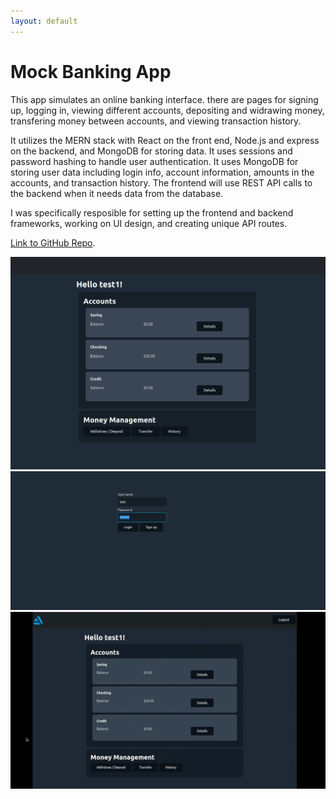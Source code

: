 ```yaml
---
layout: default
---
```




# Mock Banking App
This app simulates an online banking interface. there are pages for signing up, logging in, viewing different accounts, depositing and widrawing money, transfering money between accounts, and viewing transaction history.

It utilizes the MERN stack with React on the front end, Node.js and express on the backend, and MongoDB for storing data. It uses sessions and password hashing to handle user authentication. It uses MongoDB for storing user data including login info, account information, amounts in the accounts, and transaction history. The frontend will use REST API calls to the backend when it needs data from the database.

I was specifically resposible for setting up the frontend and backend frameworks, working on UI design, and creating unique API routes. 

[Link to GitHub Repo](https://github.com/18janderson3/18janderson3.github.io/tree/main/BankingApp).

![bank1](https://github.com/18janderson3/18janderson3.github.io/blob/main/images/bank1.png)
![bank2](https://github.com/18janderson3/18janderson3.github.io/blob/main/images/bank2.png)
![bank2](https://github.com/18janderson3/18janderson3.github.io/blob/main/images/bank.gif)
